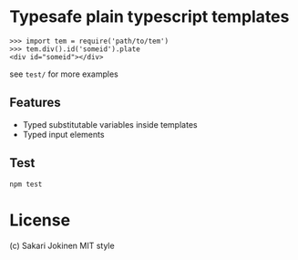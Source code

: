 # Typesafe plain typescript templates

    >>> import tem = require('path/to/tem')
    >>> tem.div().id('someid').plate
    <div id="someid"></div>

see `test/` for more examples

## Features

 * Typed substitutable variables inside templates
 * Typed input elements

## Test

    npm test

# License

(c) Sakari Jokinen
MIT style
